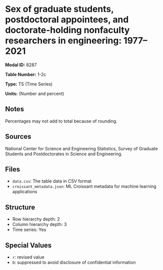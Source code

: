 # Sex of graduate students, postdoctoral appointees, and doctorate-holding nonfaculty researchers in engineering: 1977–2021

**Modal ID:** 8287

**Table Number:** 1-2c

**Type:** TS (Time Series)

**Units:** (Number and percent)

## Notes

Percentages may not add to total because of rounding.

## Sources

National Center for Science and Engineering Statistics, Survey of Graduate Students and Postdoctorates in Science and Engineering.

## Files

- `data.csv`: The table data in CSV format
- `croissant_metadata.json`: ML Croissant metadata for machine learning applications

## Structure

- Row hierarchy depth: 2
- Column hierarchy depth: 3
- Time series: Yes

## Special Values

- `r`: revised value
- `D`: suppressed to avoid disclosure of confidential information
